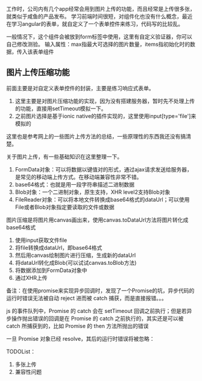 工作时，公司内有几个app经常会用到图片上传的功能，而且经常是上传很多张，就类似于咸鱼的产品发布。
学习前端时间很短，对组件化也没有什么概念，最近在学习angular的表单，就自定义了一个表单控件来练习，代码写的比较乱。

一般情况下，这个组件会被放到form标签中使用，这里有自定义验证器，你可以自己修改测验。
输入属性：max指最大可选择的图片数量，items指初始化时的数据，传入该表单组件



## 图片上传压缩功能

前面主要是对自定义表单控件的封装，主要是练习响应式表单。

1. 这里主要是对图片压缩功能的实现，因为没有搭建服务器，暂时先不处理上传的功能，直接用setTimeout模拟一下。
2. 之前图片选择是基于ionic native的插件实现的，这里使用input[type='file']来模拟的

这里也是参考网上的一些图片上传方法的总结，一些原理性的东西我还没有搞清楚。

关于图片上传，有一些基础知识在这里整理一下。

1. FormData对象：可以将数据以键值对的形式，通过ajax请求发送给服务器，是常见的移动端上传方式。在移动端兼容性非常不错。
2. base64格式：也就是用一段字符串描述二进制数据
3. Blob对象：一个二进制对象，原生支持，XHR level2支持Blob对象
4. FileReader对象：可以将本地文件转换成base64格式的dataUrl；可以使用File或者Blob对象指定要读取的文件或数据

图片压缩是将图片用canvas画出来，使用canvas.toDataUrl方法将图片转化成base64格式

1. 使用input获取文件file
2. 将file转换成dataUrl，即base64格式
3. 然后用canvas绘制图片进行压缩，生成新的dataUrl
4. 将dataUrl转化成Blob(可以试试canvas.toBlob方法)
5. 将数据添加到FormData对象中
6. 通过XHR上传



备注：在使用promise来实现异步回调时，发现了一个Promise的坑，异步代码的运行时错误无法被自动 reject 进而被 catch 捕获，而是直接报错。。。

 js 的事件队列中，Promise 的 catch 会在 setTimeout 回调之前执行；但是若异步操作抛出错误的回调是在 Promise 的 catch 之前执行的，其实还是可以被 catch 所捕获到的，比如 Promise 的 then 方法所抛出的错误



一旦 Promise 对象已经 resolve，其后的运行时错误将被忽略：


TODOList：
1. 多张上传
2. 兼容性问题